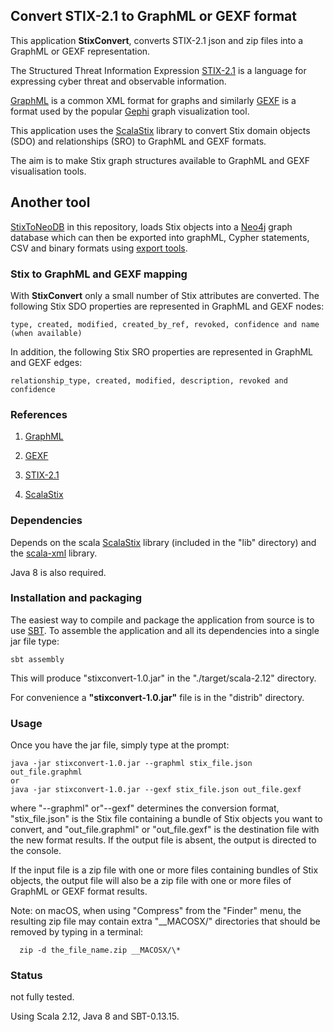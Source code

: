 ## Convert STIX-2.1 to GraphML or GEXF format 

This application **StixConvert**, converts STIX-2.1 json and zip files into a GraphML or GEXF representation. 

The Structured Threat Information Expression [STIX-2.1](https://docs.google.com/document/d/1yvqWaPPnPW-2NiVCLqzRszcx91ffMowfT5MmE9Nsy_w/edit#) 
is a language for expressing cyber threat and observable information.

[GraphML](http://graphml.graphdrawing.org/) is a common XML format for graphs and similarly [GEXF](https://gephi.org/gexf/format/) is 
a format used by the popular [Gephi](https://gephi.org/) graph visualization tool.
 
This application uses the [ScalaStix](https://github.com/workingDog/scalastix) library
to convert Stix domain objects (SDO) and relationships (SRO) to GraphML and GEXF formats. 

The aim is to make Stix graph structures available to GraphML and GEXF visualisation tools.
 
## Another tool
[StixToNeoDB](https://github.com/workingDog/StixToNeoDB) in this repository,
loads Stix objects into a [Neo4j](https://neo4j.com/) graph database which can then be exported into graphML, 
Cypher statements, CSV and binary formats using  [export tools](https://github.com/jexp/neo4j-shell-tools). 
  
### Stix to GraphML and GEXF mapping

With **StixConvert** only a small number of Stix attributes are converted. The following Stix SDO properties are represented in GraphML and GEXF nodes:

    type, created, modified, created_by_ref, revoked, confidence and name (when available)

In addition, the following Stix SRO properties are represented in GraphML and GEXF edges:
           
    relationship_type, created, modified, description, revoked and confidence
               
### References
 
1) [GraphML](http://graphml.graphdrawing.org/)

2) [GEXF](https://gephi.org/gexf/format/)

3) [STIX-2.1](https://docs.google.com/document/d/1yvqWaPPnPW-2NiVCLqzRszcx91ffMowfT5MmE9Nsy_w/edit#) 

4) [ScalaStix](https://github.com/workingDog/scalastix)

### Dependencies

Depends on the scala [ScalaStix](https://github.com/workingDog/scalastix) library
(included in the "lib" directory) and the [scala-xml](https://github.com/scala/scala-xml) library.

Java 8 is also required.

### Installation and packaging

The easiest way to compile and package the application from source is to use [SBT](http://www.scala-sbt.org/).
To assemble the application and all its dependencies into a single jar file type:

    sbt assembly

This will produce "stixconvert-1.0.jar" in the "./target/scala-2.12" directory.

For convenience a **"stixconvert-1.0.jar"** file is in the "distrib" directory.

### Usage

Once you have the jar file, simply type at the prompt:
 
    java -jar stixconvert-1.0.jar --graphml stix_file.json out_file.graphml
    or
    java -jar stixconvert-1.0.jar --gexf stix_file.json out_file.gexf
 
where "--graphml" or"--gexf" determines the conversion format, "stix_file.json" is the Stix file containing a 
bundle of Stix objects you want to convert, and "out_file.graphml" or "out_file.gexf" is the destination file 
with the new format results. If the output file is absent, the output is directed to the console.
 
If the input file is a zip file with one or more files containing bundles of Stix objects,
the output file will also be a zip file with one or more files of GraphML or GEXF format results.
 
Note: on macOS, when using "Compress" from the "Finder" menu, the resulting zip file may contain 
  extra "__MACOSX/" directories that should be removed by typing in a terminal:
  
      zip -d the_file_name.zip __MACOSX/\*
 
### Status

not fully tested.

Using Scala 2.12, Java 8 and SBT-0.13.15.


